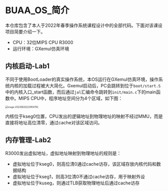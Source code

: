 # BUAA_OS_简介

本仓库包含了本人于2022年春季操作系统课程设计中的全部代码。下面对该课设项目简要介绍一下。

* CPU：32位MIPS CPU R3000
* 运行环境：GXemul仿真环境

## 内核启动-Lab1

不同于使用BootLoader的真实操作系统，本OS运行在GXemul仿真环境，操作系统内核的加载过程被大大简化。Gxemul启动后，PC会跳转到位于`boot/start.S`中的内核入口_start函数，而后通过`jal`汇编命令跳转到`init/main.c`下的main函数中。MIPS CPU中，程序地址空间分为4个区域，如下图：

<img src="https://mdpics4lgw.oss-cn-beijing.aliyuncs.com/aliyun/202306202239886.png" alt="image-20230620223954792" style="zoom:50%;" />

内核位于kseg0位置，CPU发出的逻辑地址到物理地址的映射不经过MMU，而是直接将地址高位清零，通过cache对该区域访问。

## 内存管理-Lab2

R3000发出虚拟地址，虚拟地址映射到物理地址的规则是：

* 虚拟地址位于kseg0，则高位清0通过cache访存，该区域存放内核代码和数据结构
* 虚拟地址位于kseg1，则高3位清0不通过cache访存，用于映射外设
* 虚拟地址位于kuseg，则通过TLB获取物理地址后通过cache访存





